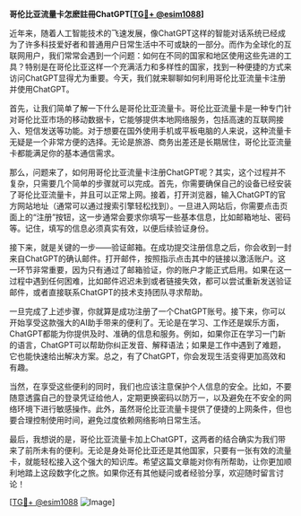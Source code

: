 **哥伦比亚流量卡怎麽註冊ChatGPT[[TG💪+ @esim1088](https://t.me/s/esim1088)]**

近年来，随着人工智能技术的飞速发展，像ChatGPT这样的智能对话系统已经成为了许多科技爱好者和普通用户日常生活中不可或缺的一部分。而作为全球化的互联网用户，我们常常会遇到一个问题：如何在不同的国家和地区使用这些先进的工具？特别是在哥伦比亚这样一个充满活力和多样性的国家，找到一种便捷的方式来访问ChatGPT显得尤为重要。今天，我们就来聊聊如何利用哥伦比亚流量卡注册并使用ChatGPT。

首先，让我们简单了解一下什么是哥伦比亚流量卡。哥伦比亚流量卡是一种专门针对哥伦比亚市场的移动数据卡，它能够提供本地网络服务，包括高速的互联网接入、短信发送等功能。对于想要在国外使用手机或平板电脑的人来说，这种流量卡无疑是一个非常方便的选择。无论是旅游、商务出差还是长期居住，哥伦比亚流量卡都能满足你的基本通信需求。

那么，问题来了，如何用哥伦比亚流量卡注册ChatGPT呢？其实，这个过程并不复杂，只需要几个简单的步骤就可以完成。首先，你需要确保自己的设备已经安装了哥伦比亚流量卡，并且可以正常上网。接着，打开浏览器，输入ChatGPT的官方网站地址（通常可以通过搜索引擎轻松找到）。一旦进入网站后，你需要点击页面上的“注册”按钮，这一步通常会要求你填写一些基本信息，比如邮箱地址、密码等。记住，填写的信息必须真实有效，以便后续验证身份。

接下来，就是关键的一步——验证邮箱。在成功提交注册信息之后，你会收到一封来自ChatGPT的确认邮件。打开邮件，按照指示点击其中的链接以激活账户。这一环节非常重要，因为只有通过了邮箱验证，你的账户才能正式启用。如果在这一过程中遇到任何困难，比如邮件迟迟未到或者链接失效，都可以尝试重新发送验证邮件，或者直接联系ChatGPT的技术支持团队寻求帮助。

一旦完成了上述步骤，你就算是成功注册了一个ChatGPT账号。接下来，你可以开始享受这款强大的AI助手带来的便利了。无论是在学习、工作还是娱乐方面，ChatGPT都能为你提供及时、准确的信息和服务。例如，如果你正在学习一门新的语言，ChatGPT可以帮助你纠正发音、解释语法；如果是工作中遇到了难题，它也能快速给出解决方案。总之，有了ChatGPT，你会发现生活变得更加高效和有趣。

当然，在享受这些便利的同时，我们也应该注意保护个人信息的安全。比如，不要随意透露自己的登录凭证给他人，定期更换密码以防万一，以及避免在不安全的网络环境下进行敏感操作。此外，虽然哥伦比亚流量卡提供了便捷的上网条件，但也要合理控制使用时间，避免过度依赖网络影响日常生活。

最后，我想说的是，哥伦比亚流量卡加上ChatGPT，这两者的结合确实为我们带来了前所未有的便利。无论是身处哥伦比亚还是其他国家，只要有一张有效的流量卡，就能轻松接入这个强大的知识库。希望这篇文章能对你有所帮助，让你更加顺利地踏上这段数字化之旅。如果你还有其他疑问或者经验分享，欢迎随时留言讨论！

[[TG💪+ @esim1088](https://t.me/s/esim1088) ![Image](https://i.postimg.cc/4NQfJmqS/Snipaste-2025-05-13-00-14-12.png)]